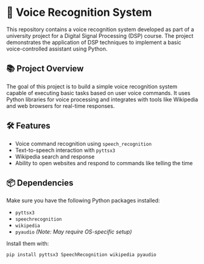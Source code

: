# 🎤 Voice Recognition System

This repository contains a voice recognition system developed as part of a university project for a Digital Signal Processing (DSP) course. The project demonstrates the application of DSP techniques to implement a basic voice-controlled assistant using Python.

## 📚 Project Overview

The goal of this project is to build a simple voice recognition system capable of executing basic tasks based on user voice commands. It uses Python libraries for voice processing and integrates with tools like Wikipedia and web browsers for real-time responses.

## 🛠️ Features

- Voice command recognition using `speech_recognition`
- Text-to-speech interaction with `pyttsx3`
- Wikipedia search and response
- Ability to open websites and respond to commands like telling the time

## 📦 Dependencies

Make sure you have the following Python packages installed:

- `pyttsx3`
- `speechrecognition`
- `wikipedia`
- `pyaudio` *(Note: May require OS-specific setup)*

Install them with:

```bash
pip install pyttsx3 SpeechRecognition wikipedia pyaudio
